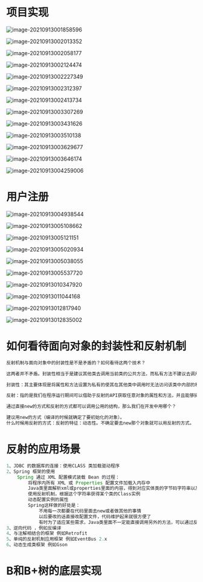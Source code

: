 # 项目实现

![image-20210913001858596](D:\Typora\imgs\image-20210913001858596.png)

![image-20210913002013352](D:\Typora\imgs\image-20210913002013352.png)

![image-20210913002058177](D:\Typora\imgs\image-20210913002058177.png)

![image-20210913002124474](D:\Typora\imgs\image-20210913002124474.png)

![image-20210913002227349](D:\Typora\imgs\image-20210913002227349.png)

![image-20210913002312397](D:\Typora\imgs\image-20210913002312397.png)

![image-20210913002413734](D:\Typora\imgs\image-20210913002413734.png)

![image-20210913003307269](D:/Typora/imgs/image-20210913003307269.png)

![image-20210913003431626](D:/Typora/imgs/image-20210913003431626.png)

![image-20210913003510138](D:/Typora/imgs/image-20210913003510138.png)

![image-20210913003629677](D:/Typora/imgs/image-20210913003629677.png)

![image-20210913003646174](D:/Typora/imgs/image-20210913003646174.png)

![image-20210913004259006](D:/Typora/imgs/image-20210913004259006.png)

# 用户注册

![image-20210913004938544](D:/Typora/imgs/image-20210913004938544.png)

![image-20210913005108662](D:/Typora/imgs/image-20210913005108662.png)

![image-20210913005121151](D:/Typora/imgs/image-20210913005121151.png)

![image-20210913005020934](D:/Typora/imgs/image-20210913005020934.png)

![image-20210913005038055](D:/Typora/imgs/image-20210913005038055.png)

![image-20210913005537720](D:/Typora/imgs/image-20210913005537720.png)

![image-20210913010347920](D:/Typora/imgs/image-20210913010347920.png)

![image-20210913011044168](D:/Typora/imgs/image-20210913011044168.png)

![image-20210913012817940](D:/Typora/imgs/image-20210913012817940.png)

![image-20210913012835002](D:/Typora/imgs/image-20210913012835002.png)

# 如何看待面向对象的封装性和反射机制

```java
反射机制与面向对象中的封装性是不是矛盾的？如何看待这两个技术？

这两者并不矛盾。封装性相当于是建议其他类去调用当前类的公共方法，而私有方法不建议去调用，因为公共的方法可能比私有的方法更好，公共方法里面可能添加了一些逻辑。如果非要调用私有的方法，也可以调用，那我们就通过反射的方式去调用。

封装性：其主要体现是将属性和方法设置为私有的使其在其他类中调用时无法访问该类中内部的私有属性和私有方法，隐藏了内部的细节，保证了代码的安全性。如果我们要想使用其私有属性和私有方法则应该使用该类内部的public方法进行调用。

反射：指的是我们在程序运行期间可以借助于反射的API获取任意对象的属性和方法，并且能够操作任意类的属性和方法。这种动态获取的信息以及动态调用对象的方法的功能称为java语言的反射机制。 反射最大的特点就是动态性。 而反射解决的是能不能调用的问题，它可以调用私有方法，但是通常我们不建议调用。

通过直接new的方式和反射的方式都可以调用公用的结构，那么我们在开发中用哪个？

建议用new的方式（编译的时候就确定了要初始化的对象）。
什么时候用反射的方式：反射的特征：动态性。不确定要去new那个对象就可以用反射的方式。

```



# 反射的应用场景

```java
1、JDBC 的数据库的连接：使用CLASS 类加载驱动程序
2、Spring 框架的使用
    Spring 通过 XML 配置模式装载 Bean 的过程：
        将程序内所有 XML 或 Properties 配置文件加载入内存中
        Java类里面解析xml或properties里面的内容，得到对应实体类的字节码字符串以及相关的属性信息
        使用反射机制，根据这个字符串获得某个类的Class实例
        动态配置实例的属性
        Spring这样做的好处是：
            不用每一次都要在代码里面去new或者做其他的事情
            以后要改的话直接改配置文件，代码维护起来就很方便了
            有时为了适应某些需求，Java类里面不一定能直接调用另外的方法，可以通过反射机制来实现
3、逆向代码 ，例如反编译
4、与注解相结合的框架 例如Retrofit
5、单纯的反射机制应用框架 例如EventBus 2.x
6、动态生成类框架 例如Gson
```

# B和B+树的底层实现